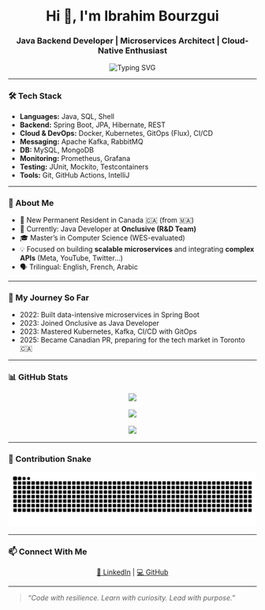 <h1 align="center">Hi 👋, I'm Ibrahim Bourzgui</h1>
<h3 align="center">Java Backend Developer | Microservices Architect | Cloud-Native Enthusiast</h3>

<p align="center">
  <img src="https://readme-typing-svg.demolab.com?font=Fira+Code&pause=1000&color=36BCF7&width=500&center=true&lines=Java+%7C+Spring+Boot+%7C+Microservices;Kubernetes+%7C+Kafka+%7C+Docker;CI%2FCD+with+Flux+%7C+Prometheus+%7C+REST+APIs;Crafting+Clean+%26+Scalable+Backends" alt="Typing SVG" />
</p>

---

### 🛠️ Tech Stack

- **Languages:** Java, SQL, Shell  
- **Backend:** Spring Boot, JPA, Hibernate, REST  
- **Cloud & DevOps:** Docker, Kubernetes, GitOps (Flux), CI/CD  
- **Messaging:** Apache Kafka, RabbitMQ  
- **DB:** MySQL, MongoDB  
- **Monitoring:** Prometheus, Grafana  
- **Testing:** JUnit, Mockito, Testcontainers  
- **Tools:** Git, GitHub Actions, IntelliJ  

---

### 🧠 About Me

- 🧳 New Permanent Resident in Canada 🇨🇦 (from 🇲🇦)  
- 🏢 Currently: Java Developer at **Onclusive (R&D Team)**  
- 🎓 Master’s in Computer Science (WES-evaluated)  
- 💡 Focused on building **scalable microservices** and integrating **complex APIs** (Meta, YouTube, Twitter...)  
- 🗣️ Trilingual: English, French, Arabic  

---

### 🎯 My Journey So Far

- 2022: Built data-intensive microservices in Spring Boot  
- 2023: Joined Onclusive as Java Developer  
- 2023: Mastered Kubernetes, Kafka, CI/CD with GitOps  
- 2025: Became Canadian PR, preparing for the tech market in Toronto 🇨🇦  

---

### 📊 GitHub Stats

<p align="center">
  <img src="https://github-readme-stats.vercel.app/api?username=ibrahimbourzgui&show_icons=true&theme=tokyonight" />
</p>

<p align="center">
  <img src="https://streak-stats.demolab.com?user=ibrahimbourzgui&theme=tokyonight" />
</p>

<p align="center">
  <img src="https://github-readme-stats.vercel.app/api/top-langs/?username=ibrahimbourzgui&layout=compact&theme=tokyonight" />
</p>

---

### 🐍 Contribution Snake

<p align="center">
  <picture>
    <source media="(prefers-color-scheme: dark)" srcset="dist/github-contribution-grid-snake-dark.svg" />
    <source media="(prefers-color-scheme: light)" srcset="dist/github-contribution-grid-snake.svg" />
    <img alt="Contribution Snake" src="dist/github-contribution-grid-snake.svg" />
  </picture>
</p>

---

### 📫 Connect With Me

<p align="center">
  <a href="https://www.linkedin.com/in/ibrahimbourzgui/" target="_blank">🔗 LinkedIn</a> |  
  <a href="https://github.com/ibrahimbourzgui" target="_blank">💻 GitHub</a>
</p>

---

> <em>“Code with resilience. Learn with curiosity. Lead with purpose.”</em>
